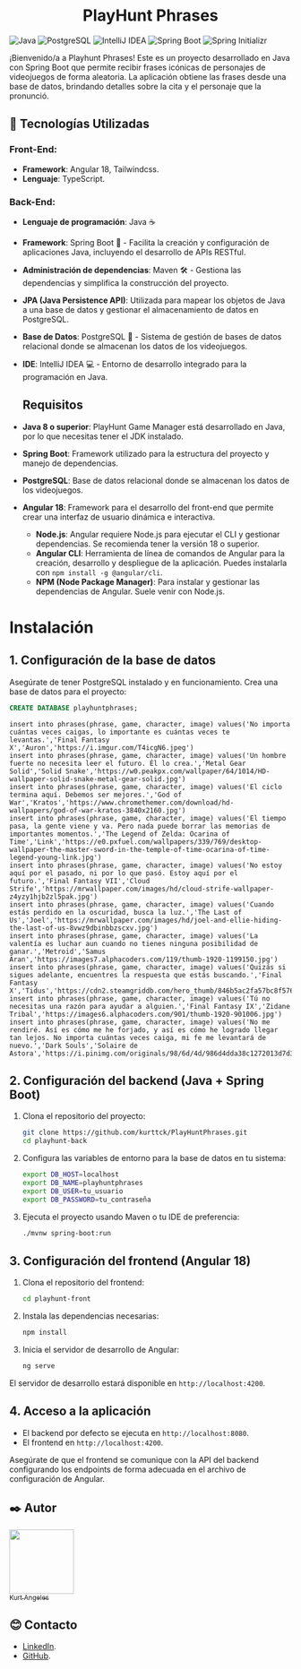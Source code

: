 <div align="center">

# PlayHunt Phrases
</div>

![Java](https://img.shields.io/badge/-Java-007396?style=flat-square&logo=java&logoColor=ffffff)
![PostgreSQL](https://img.shields.io/badge/-PostgreSQL-336791?style=flat-square&logo=postgresql&logoColor=ffffff)
![IntelliJ IDEA](https://img.shields.io/badge/-IntelliJ%20IDEA-000000?style=flat-square&logo=intellij-idea&logoColor=ffffff)
![Spring Boot](https://img.shields.io/badge/-Spring%20Boot-6DB33F?style=flat-square&logo=spring-boot&logoColor=ffffff)
![Spring Initializr](https://img.shields.io/badge/-Spring%20Initializr-6DB33F?style=flat-square&logo=spring&logoColor=ffffff)

¡Bienvenido/a a Playhunt Phrases! Este es un proyecto desarrollado en Java con Spring Boot que permite recibir frases icónicas de personajes de videojuegos de forma aleatoria. La aplicación obtiene las frases desde una base de datos, brindando detalles sobre la cita y el personaje que la pronunció.

## 🔧 Tecnologías Utilizadas

### Front-End:
- **Framework**: Angular 18, Tailwindcss.
- **Lenguaje**: TypeScript.

### Back-End:
- **Lenguaje de programación**: Java ☕
- **Framework**: Spring Boot 🌱 - Facilita la creación y configuración de aplicaciones Java, incluyendo el desarrollo de APIs RESTful.
- **Administración de dependencias**: Maven 🛠️ - Gestiona las dependencias y simplifica la construcción del proyecto.
- **JPA (Java Persistence API)**: Utilizada para mapear los objetos de Java a una base de datos y gestionar el almacenamiento de datos en PostgreSQL.
- **Base de Datos**: PostgreSQL 🐘 - Sistema de gestión de bases de datos relacional donde se almacenan los datos de los videojuegos.
- **IDE**: IntelliJ IDEA 💻 - Entorno de desarrollo integrado para la programación en Java.

  ## Requisitos

- **Java 8 o superior**: PlayHunt Game Manager está desarrollado en Java, por lo que necesitas tener el JDK instalado.
- **Spring Boot**: Framework utilizado para la estructura del proyecto y manejo de dependencias.
- **PostgreSQL**: Base de datos relacional donde se almacenan los datos de los videojuegos.
- **Angular 18**: Framework para el desarrollo del front-end que permite crear una interfaz de usuario dinámica e interactiva.
  - **Node.js**: Angular requiere Node.js para ejecutar el CLI y gestionar dependencias. Se recomienda tener la versión 18 o superior.
  - **Angular CLI**: Herramienta de línea de comandos de Angular para la creación, desarrollo y despliegue de la aplicación. Puedes instalarla con `npm install -g @angular/cli`.
  - **NPM (Node Package Manager)**: Para instalar y gestionar las dependencias de Angular. Suele venir con Node.js.
 
# Instalación

## 1. Configuración de la base de datos

Asegúrate de tener PostgreSQL instalado y en funcionamiento. Crea una base de datos para el proyecto:

```sql
CREATE DATABASE playhuntphrases;
````
```Por si quieres ingresar datos te facilito algunos
insert into phrases(phrase, game, character, image) values('No importa cuántas veces caigas, lo importante es cuántas veces te levantas.','Final Fantasy X','Auron','https://i.imgur.com/T4icgN6.jpeg')
insert into phrases(phrase, game, character, image) values('Un hombre fuerte no necesita leer el futuro. Él lo crea.','Metal Gear Solid','Solid Snake','https://w0.peakpx.com/wallpaper/64/1014/HD-wallpaper-solid-snake-metal-gear-solid.jpg')
insert into phrases(phrase, game, character, image) values('El ciclo termina aquí. Debemos ser mejores.','God of War','Kratos','https://www.chromethemer.com/download/hd-wallpapers/god-of-war-kratos-3840x2160.jpg')
insert into phrases(phrase, game, character, image) values('El tiempo pasa, la gente viene y va. Pero nada puede borrar las memorias de importantes momentos.','The Legend of Zelda: Ocarina of Time','Link','https://e0.pxfuel.com/wallpapers/339/769/desktop-wallpaper-the-master-sword-in-the-temple-of-time-ocarina-of-time-legend-young-link.jpg')
insert into phrases(phrase, game, character, image) values('No estoy aquí por el pasado, ni por lo que pasó. Estoy aquí por el futuro.','Final Fantasy VII','Cloud Strife','https://mrwallpaper.com/images/hd/cloud-strife-wallpaper-z4yzy1hjb2zl5pak.jpg')
insert into phrases(phrase, game, character, image) values('Cuando estás perdido en la oscuridad, busca la luz.','The Last of Us','Joel','https://mrwallpaper.com/images/hd/joel-and-ellie-hiding-the-last-of-us-8vwz9dbinbbzscxv.jpg')
insert into phrases(phrase, game, character, image) values('La valentía es luchar aun cuando no tienes ninguna posibilidad de ganar.','Metroid','Samus Aran','https://images7.alphacoders.com/119/thumb-1920-1199150.jpg')
insert into phrases(phrase, game, character, image) values('Quizás si sigues adelante, encuentres la respuesta que estás buscando.','Final Fantasy X','Tidus','https://cdn2.steamgriddb.com/hero_thumb/846b5ac2fa57bc8f576bde1449f8f32c.jpg')
insert into phrases(phrase, game, character, image) values('Tú no necesitas una razón para ayudar a alguien.','Final Fantasy IX','Zidane Tribal','https://images6.alphacoders.com/901/thumb-1920-901006.jpg')
insert into phrases(phrase, game, character, image) values('No me rendiré. Así es cómo me he forjado, y así es cómo he logrado llegar tan lejos. No importa cuántas veces caiga, mi fe me levantará de nuevo.','Dark Souls','Solaire de Astora','https://i.pinimg.com/originals/98/6d/4d/986d4dda38c1272013d7d37e0c84fc41.jpg')
```

## 2. Configuración del backend (Java + Spring Boot)

1. Clona el repositorio del proyecto:

    ```bash
    git clone https://github.com/kurttck/PlayHuntPhrases.git
    cd playhunt-back
    ```

2. Configura las variables de entorno para la base de datos en tu sistema:

    ```bash
    export DB_HOST=localhost
    export DB_NAME=playhuntphrases
    export DB_USER=tu_usuario
    export DB_PASSWORD=tu_contraseña
    ```

3. Ejecuta el proyecto usando Maven o tu IDE de preferencia:

    ```bash
    ./mvnw spring-boot:run
    ```

## 3. Configuración del frontend (Angular 18)

1. Clona el repositorio del frontend:

    ```bash
    cd playhunt-front
    ```

2. Instala las dependencias necesarias:

    ```bash
    npm install
    ```

3. Inicia el servidor de desarrollo de Angular:

    ```bash
    ng serve
    ```

El servidor de desarrollo estará disponible en `http://localhost:4200`.

## 4. Acceso a la aplicación

- El backend por defecto se ejecuta en `http://localhost:8080`.
- El frontend en `http://localhost:4200`.

Asegúrate de que el frontend se comunique con la API del backend configurando los endpoints de forma adecuada en el archivo de configuración de Angular.


## ✒️ Autor

[<img src="https://avatars.githubusercontent.com/u/82422415?v=4" width=115><br><sub>Kurt Angeles</sub>](https://github.com/kurttck)

## 😊 Contacto

* [LinkedIn](https://www.linkedin.com/in/kurt-angeles-segura/).
* [GitHub](https://github.com/kurttck).
  
